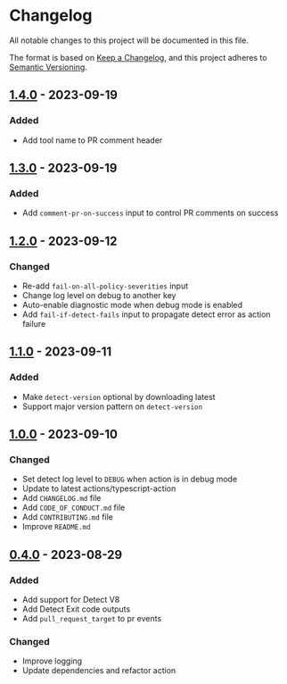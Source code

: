 # Changelog

All notable changes to this project will be documented in this file.

The format is based on [Keep a Changelog](https://keepachangelog.com/en/1.0.0/),
and this project adheres to [Semantic Versioning](https://semver.org/spec/v2.0.0.html).

## [1.4.0] - 2023-09-19

### Added

- Add tool name to PR comment header

## [1.3.0] - 2023-09-19

### Added

- Add `comment-pr-on-success` input to control PR comments on success

## [1.2.0] - 2023-09-12

### Changed

- Re-add `fail-on-all-policy-severities` input
- Change log level on debug to another key
- Auto-enable diagnostic mode when debug mode is enabled
- Add `fail-if-detect-fails` input to propagate detect error as action failure

## [1.1.0] - 2023-09-11

### Added

- Make `detect-version` optional by downloading latest
- Support major version pattern on `detect-version`

## [1.0.0] - 2023-09-10

### Changed

- Set detect log level to `DEBUG` when action is in debug mode
- Update to latest actions/typescript-action
- Add `CHANGELOG.md` file
- Add `CODE_OF_CONDUCT.md` file
- Add `CONTRIBUTING.md` file
- Improve `README.md`

## [0.4.0] - 2023-08-29

### Added

- Add support for Detect V8
- Add Detect Exit code outputs
- Add `pull_request_target` to pr events

### Changed

- Improve logging
- Update dependencies and refactor action

[Unreleased]: https://github.com/mercedesbenzio/detect-action/compare/v1.4.0...main
[1.4.0]: https://github.com/mercedesbenzio/detect-action/compare/v1.3.0...v1.4.0
[1.3.0]: https://github.com/mercedesbenzio/detect-action/compare/v1.2.0...v1.3.0
[1.2.0]: https://github.com/mercedesbenzio/detect-action/compare/v1.1.0...v1.2.0
[1.1.0]: https://github.com/mercedesbenzio/detect-action/compare/v1.0.0...v1.1.0
[1.0.0]: https://github.com/mercedesbenzio/detect-action/compare/v0.4.0...v1.0.0
[0.4.0]: https://github.com/mercedesbenzio/detect-action/releases/tag/v0.4.0
